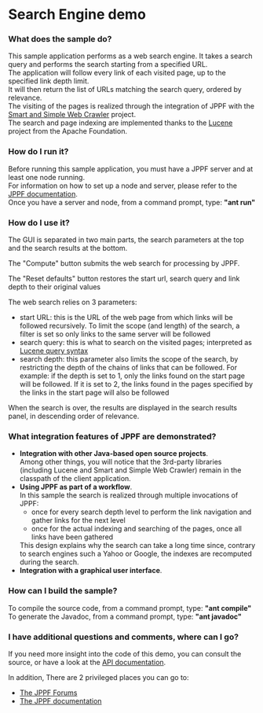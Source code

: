 # Search Engine demo

<h3>What does the sample do?</h3>
This sample application performs as a web search engine. It takes a search query and performs the search starting from a specified URL.<br>
The application will follow every link of each visited page, up to the specified link depth limit.<br>
It will then return the list of URLs matching the search query, ordered by relevance.<br>
The visiting of the pages is realized through the integration of JPPF with the <a href="https://crawler.dev.java.net">Smart and Simple Web Crawler</a> project.<br>
The search and page indexing are implemented thanks to the <a href="http://lucene.apache.org/">Lucene</a> project from the Apache Foundation.

<h3>How do I run it?</h3>
Before running this sample application, you must have a JPPF server and at least one node running.<br>
For information on how to set up a node and server, please refer to the <a href="https://www.jppf.org/doc/6.0/index.php?title=Introduction">JPPF documentation</a>.<br>
Once you have a server and node, from a command prompt, type: <b>&quot;ant run&quot;</b>

<h3>How do I use it?</h3>
<p>The GUI is separated in two main parts, the search parameters at the top and the search results at the bottom.
<p>The &quot;Compute&quot; button submits the web search for processing by JPPF.
<p>The &quot;Reset defaults&quot; button restores the start url, search query and link depth to their original values
<p>The web search relies on 3 parameters:
<ul class="samplesList">
  <li>start URL: this is the URL of the web page from which links will be followed recursively. To limit the scope (and length) of the search,
  a filter is set so only links to the same server will be followed</li>
  <li>search query: this is what to search on the visited pages; interpreted as <a href="http://lucene.apache.org/java/docs/queryparsersyntax.html">Lucene query syntax</a></li>
  <li>search depth: this parameter also limits the scope of the search, by restricting the depth of the chains of links that can be followed.
  For example: if the depth is set to 1, only the links found on the start page will be followed. If it is set to 2, the links found in the
  pages specified by the links in the start page will also be followed</li>
</ul>
When the search is over, the results are displayed in the search results panel, in descending order of relevance.

<h3>What integration features of JPPF are demonstrated?</h3>
<ul class="samplesList">
  <li><b>Integration with other Java-based open source projects</b>.<br>
  Among other things, you will notice that the 3rd-party libraries (including Lucene and Smart and Simple Web Crawler) remain in the
  classpath of the client application.</li>
  <li><b>Using JPPF as part of a workflow</b>.<br>
    In this sample the search is realized through multiple invocations of JPPF:
    <ul class="samplesNestedList">
      <li>once for every search depth level to perform the link navigation and gather links for the next level</li>
      <li>once for the actual indexing and searching of the pages, once all links have been gathered</li>
    </ul>
    This design explains why the search can take a long time since, contrary to search engines such a Yahoo or Google, the indexes are
    recomputed during the search.
  </li>
  <li><b>Integration with a graphical user interface</b>.</li>
</ul>

<h3>How can I build the sample?</h3>
To compile the source code, from a command prompt, type: <b>&quot;ant compile&quot;</b><br>
To generate the Javadoc, from a command prompt, type: <b>&quot;ant javadoc&quot;</b>

<h3>I have additional questions and comments, where can I go?</h3>
<p>If you need more insight into the code of this demo, you can consult the source, or have a look at the
<a href="javadoc/index.html">API documentation</a>.
<p>In addition, There are 2 privileged places you can go to:
<ul class="samplesList">
  <li><a href="https://www.jppf.org/forums"/>The JPPF Forums</a></li>
  <li><a href="https://www.jppf.org/doc/6.0">The JPPF documentation</a></li>
</ul>


